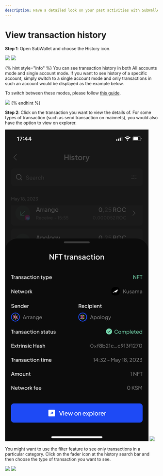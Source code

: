 ```yaml
---
description: Have a detailed look on your past activities with SubWallet
---
```


# View transaction history

**Step 1**: Open SubWallet and choose the History icon.

![](<../.gitbook/assets/image (12) (5).png>) ![](<../.gitbook/assets/image (20) (3).png>)

{% hint style="info" %}
You can see transaction history in both All accounts mode and single account mode. If you want to see history of a specific account, simply switch to a single account mode and only transactions in such an account would be displayed as the example below.&#x20;

To switch between these modes, please follow [this guide](account-management/switch-between-accounts-and-change-account-name.md).

![](<../.gitbook/assets/image (10) (1) (2).png>)
{% endhint %}

**Step 2**: Click on the transaction you want to view the details of. For some types of transaction (such as send transaction on mainnets), you would also have the option to view on explorer.



&#x20;![](<../.gitbook/assets/image (19) (1) (1) (1) (1) (1).png>) ![](<../.gitbook/assets/image (13) (1) (2).png>)

You might want to use the filter feature to see only transactions in a particular category. Click on the fader icon at the history search bar and then choose the type of transaction you want to see.

![](<../.gitbook/assets/image (3) (1) (4).png>) ![](<../.gitbook/assets/image (21) (1) (3).png>)
